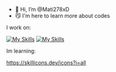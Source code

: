 - 👋 Hi, I’m @Mati278xD
- 😼 I'm here to learn more about codes

I work on:

[![My Skills](https://skillicons.dev/icons?i=js)](https://skillicons.dev) [![My Skills](https://skillicons.dev/icons?i=py)](https://skillicons.dev)

Im learning:

https://skillicons.dev/icons?i=all
<!---
Mati278xD/Mati278xD is a ✨ special ✨ repository because its `README.md` (this file) appears on your GitHub profile.
You can click the Preview link to take a look at your changes.
--->
